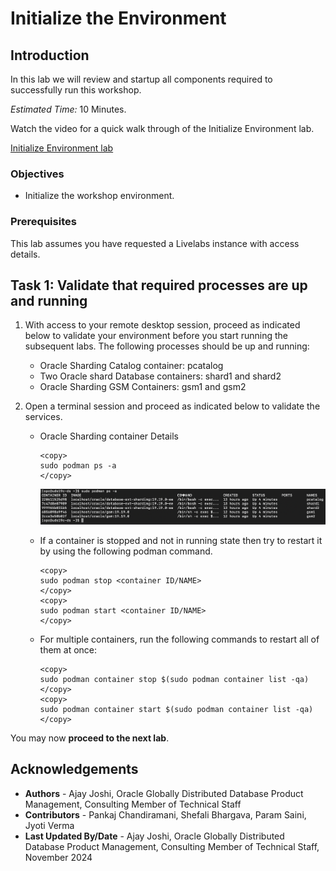 # Initialize the Environment

## Introduction

In this lab we will review and startup all components required to successfully run this workshop.

*Estimated Time:* 10 Minutes.

Watch the video for a quick walk through of the Initialize Environment lab.

[Initialize Environment lab](youtube:e3EXx3BMhec)

### Objectives
- Initialize the workshop environment.

### Prerequisites
This lab assumes you have requested a Livelabs instance with access details.

## Task 1: Validate that required processes are up and running
1. With access to your remote desktop session, proceed as indicated below to validate your environment before you start running the subsequent labs. The following processes should be up and running:

    - Oracle Sharding Catalog container: pcatalog
    - Two Oracle shard Database containers: shard1 and shard2
    - Oracle Sharding GSM Containers: gsm1 and gsm2

2.  Open a terminal session and proceed as indicated below to validate the services.

    - Oracle Sharding container Details

        ```
        <copy>
        sudo podman ps -a
        </copy>
        ```
        ![sharding podman](images/uds19c-init-env-podman-containers-status.png " ")

    - If a container is stopped and not in running state then try to restart it by using the following podman command.

        ```
        <copy>
        sudo podman stop <container ID/NAME>
        </copy>
        <copy>
        sudo podman start <container ID/NAME>
        </copy>
        ```
    - For multiple containers, run the following commands to restart all of them at once:

        ```
        <copy>
        sudo podman container stop $(sudo podman container list -qa)
        </copy>
        <copy>
        sudo podman container start $(sudo podman container list -qa)
        </copy>
        ```

You may now **proceed to the next lab**.

## Acknowledgements

* **Authors** - Ajay Joshi, Oracle Globally Distributed Database Product Management, Consulting Member of Technical Staff
* **Contributors** - Pankaj Chandiramani, Shefali Bhargava, Param Saini, Jyoti Verma
* **Last Updated By/Date** - Ajay Joshi, Oracle Globally Distributed Database Product Management, Consulting Member of Technical Staff, November 2024